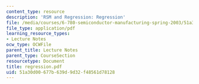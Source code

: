 ```yaml
---
content_type: resource
description: 'RSM and Regression: Regression'
file: /media/courses/6-780-semiconductor-manufacturing-spring-2003/51a30d00677b639d9d32f48561d78128_regression.pdf
file_type: application/pdf
learning_resource_types:
- Lecture Notes
ocw_type: OCWFile
parent_title: Lecture Notes
parent_type: CourseSection
resourcetype: Document
title: regression.pdf
uid: 51a30d00-677b-639d-9d32-f48561d78128
---
```

